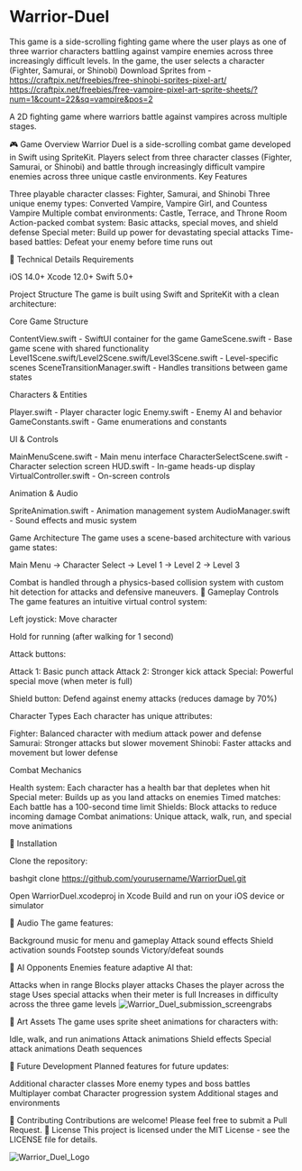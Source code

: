 # Warrior-Duel
This game is a side-scrolling fighting game where the user plays as one of three warrior characters battling against vampire enemies across three increasingly difficult levels. In the game, the user selects a character (Fighter, Samurai, or Shinobi) 
Download Sprites from - https://craftpix.net/freebies/free-shinobi-sprites-pixel-art/
https://craftpix.net/freebies/free-vampire-pixel-art-sprite-sheets/?num=1&count=22&sq=vampire&pos=2

A 2D fighting game where warriors battle against vampires across multiple stages.

🎮 Game Overview
Warrior Duel is a side-scrolling combat game developed in Swift using SpriteKit. Players select from three character classes (Fighter, Samurai, or Shinobi) and battle through increasingly difficult vampire enemies across three unique castle environments.
Key Features

Three playable character classes: Fighter, Samurai, and Shinobi
Three unique enemy types: Converted Vampire, Vampire Girl, and Countess Vampire
Multiple combat environments: Castle, Terrace, and Throne Room
Action-packed combat system: Basic attacks, special moves, and shield defense
Special meter: Build up power for devastating special attacks
Time-based battles: Defeat your enemy before time runs out

📱 Technical Details
Requirements

iOS 14.0+
Xcode 12.0+
Swift 5.0+

Project Structure
The game is built using Swift and SpriteKit with a clean architecture:

Core Game Structure

ContentView.swift - SwiftUI container for the game
GameScene.swift - Base game scene with shared functionality
Level1Scene.swift/Level2Scene.swift/Level3Scene.swift - Level-specific scenes
SceneTransitionManager.swift - Handles transitions between game states


Characters & Entities

Player.swift - Player character logic
Enemy.swift - Enemy AI and behavior
GameConstants.swift - Game enumerations and constants


UI & Controls

MainMenuScene.swift - Main menu interface
CharacterSelectScene.swift - Character selection screen
HUD.swift - In-game heads-up display
VirtualController.swift - On-screen controls


Animation & Audio

SpriteAnimation.swift - Animation management system
AudioManager.swift - Sound effects and music system



Game Architecture
The game uses a scene-based architecture with various game states:

Main Menu → Character Select → Level 1 → Level 2 → Level 3

Combat is handled through a physics-based collision system with custom hit detection for attacks and defensive maneuvers.
🎯 Gameplay
Controls
The game features an intuitive virtual control system:

Left joystick: Move character

Hold for running (after walking for 1 second)


Attack buttons:

Attack 1: Basic punch attack
Attack 2: Stronger kick attack
Special: Powerful special move (when meter is full)


Shield button: Defend against enemy attacks (reduces damage by 70%)

Character Types
Each character has unique attributes:

Fighter: Balanced character with medium attack power and defense
Samurai: Stronger attacks but slower movement
Shinobi: Faster attacks and movement but lower defense

Combat Mechanics

Health system: Each character has a health bar that depletes when hit
Special meter: Builds up as you land attacks on enemies
Timed matches: Each battle has a 100-second time limit
Shields: Block attacks to reduce incoming damage
Combat animations: Unique attack, walk, run, and special move animations

🚀 Installation

Clone the repository:

bashgit clone https://github.com/yourusername/WarriorDuel.git

Open WarriorDuel.xcodeproj in Xcode
Build and run on your iOS device or simulator

🎵 Audio
The game features:

Background music for menu and gameplay
Attack sound effects
Shield activation sounds
Footstep sounds
Victory/defeat sounds

🧠 AI Opponents
Enemies feature adaptive AI that:

Attacks when in range
Blocks player attacks
Chases the player across the stage
Uses special attacks when their meter is full
Increases in difficulty across the three game levels
![Warrior_Duel_submission_screengrabs](https://github.com/user-attachments/assets/5bd252a9-7761-4901-bfde-8b9aa9b29659)



🎨 Art Assets
The game uses sprite sheet animations for characters with:

Idle, walk, and run animations
Attack animations
Shield effects
Special attack animations
Death sequences

📝 Future Development
Planned features for future updates:

Additional character classes
More enemy types and boss battles
Multiplayer combat
Character progression system
Additional stages and environments

🤝 Contributing
Contributions are welcome! Please feel free to submit a Pull Request.
📄 License
This project is licensed under the MIT License - see the LICENSE file for details.

![Warrior_Duel_Logo](https://github.com/user-attachments/assets/5897ad4b-84d3-46e3-98ed-6bae496b5ec5)
